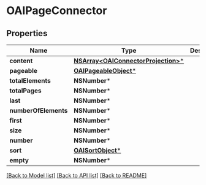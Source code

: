 # OAIPageConnector

## Properties
Name | Type | Description | Notes
------------ | ------------- | ------------- | -------------
**content** | [**NSArray&lt;OAIConnectorProjection&gt;***](OAIConnectorProjection) |  | [optional] 
**pageable** | [**OAIPageableObject***](OAIPageableObject) |  | [optional] 
**totalElements** | **NSNumber*** |  | 
**totalPages** | **NSNumber*** |  | 
**last** | **NSNumber*** |  | [optional] 
**numberOfElements** | **NSNumber*** |  | [optional] 
**first** | **NSNumber*** |  | [optional] 
**size** | **NSNumber*** |  | [optional] 
**number** | **NSNumber*** |  | [optional] 
**sort** | [**OAISortObject***](OAISortObject) |  | [optional] 
**empty** | **NSNumber*** |  | [optional] 

[[Back to Model list]](../README#documentation-for-models) [[Back to API list]](../README#documentation-for-api-endpoints) [[Back to README]](../README)


